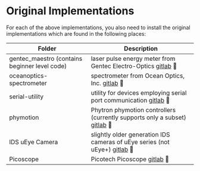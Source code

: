 # Original Implementations

For each of the above implementations, you also need to install the original implementations which are found in the following places:

| Folder                   | Description |
| ------------------------ | ----------- |
| gentec_maestro (contains beginner level code) | laser pulse energy meter from Gentec Electro-Optics [gitlab](https://gitlab.com/hololinked-examples/gentec-optical-energy-meters) :link: |
| oceanoptics-spectrometer | spectrometer from Ocean Optics, Inc. [gitlab](https://gitlab.com/hololinked-examples/oceanoptics-spectrometer) :link: |
| serial-utility           | utility for devices employing serial port communication [gitlab](https://gitlab.com/hololinked-examples/serial-utility) :link: |
| phymotion                | Phytron phymotion controllers (currently supports only a subset) [gitlab](https://gitlab.com/hololinked-examples/phymotion-controllers) :link: |
| IDS uEye Camera          | slightly older generation IDS cameras of uEye series (not uEye+) [gitlab](https://gitlab.com/hololinked-examples/ids-ueye-camera) :link: |
| Picoscope                | Picotech Picoscope [gitlab](https://gitlab.com/hololinked-examples/picoscope) :link: |
